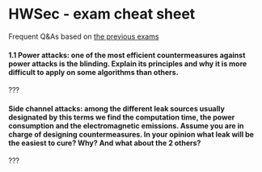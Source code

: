 # HWSec - exam cheat sheet

Frequent Q&As based on [the previous exams](http://soc.eurecom.fr/HWSec/#anchor-evaluation)

#### 1.1 Power attacks: one of the most efficient countermeasures against power attacks is the blinding. Explain its principles and why it is more difficult to apply on some algorithms than others.

???

#### Side channel attacks: among the different leak sources usually designated by this terms we find the computation time, the power consumption and the electromagnetic emissions. Assume you are in charge of designing countermeasures. In your opinion what leak will be the easiest to cure? Why? And what about the 2 others?

???
